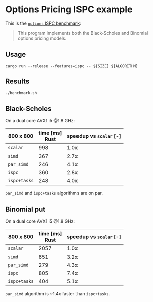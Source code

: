 # Options Pricing ISPC example

This is the [`options` ISPC benchmark][ispc]:

> This program implements both the Black-Scholes and 
> Binomial options pricing models.

## Usage

```
cargo run --release --features=ispc -- ${SIZE} ${ALGORITHM}
```

## Results

```
./benchmark.sh
```

## Black-Scholes

On a dual core AVX1 i5 @1.8 GHz:

| 800 x 800    | time [ms] <br> Rust | speedup vs `scalar` [-] |
|--------------|---------------------|-------------------------|
| `scalar`     |                998 | 1.0x                       |
| `simd`       |                367 | 2.7x                       |
| `par_simd`   |               246 | 4.1x                       |
| `ispc`       |                360 | 2.8x                       |
| `ispc+tasks` |               248 | 4.0x                       |

`par_simd` and `ispc+tasks` algorithms are on par.

## Binomial put

On a dual core AVX1 i5 @1.8 GHz:

| 800 x 800    | time [ms] <br> Rust | speedup vs `scalar` [-] |
|--------------|---------------------|-------------------------|
| `scalar`     |               2057 | 1.0x                       |
| `simd`       |               651 | 3.2x                       |
| `par_simd`   |               279 | 4.3x                       |
| `ispc`       |                805 | 7.4x                       |
| `ispc+tasks` |               404 | 5.1x                       |

`par_simd` algorithm is ~1.4x faster than `ispc+tasks`.


[ispc]: https://github.com/ispc/ispc/tree/master/examples/options
